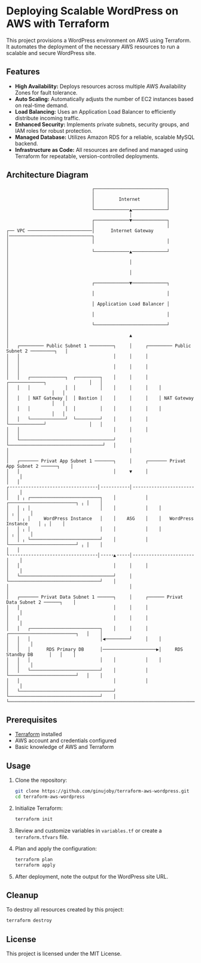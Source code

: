# Deploying Scalable WordPress on AWS with Terraform

This project provisions a WordPress environment on AWS using Terraform. It automates the deployment of the necessary AWS resources to run a scalable and secure WordPress site.

## Features

- **High Availability:** Deploys resources across multiple AWS Availability Zones for fault tolerance.
- **Auto Scaling:** Automatically adjusts the number of EC2 instances based on real-time demand.
- **Load Balancing:** Uses an Application Load Balancer to efficiently distribute incoming traffic.
- **Enhanced Security:** Implements private subnets, security groups, and IAM roles for robust protection.
- **Managed Database:** Utilizes Amazon RDS for a reliable, scalable MySQL backend.
- **Infrastructure as Code:** All resources are defined and managed using Terraform for repeatable, version-controlled deployments.

## Architecture Diagram

```
                                ┌───────────────────────────┐                                
                                │                           │                                
                                │         Internet          │                                
                                │                           │                                
                                └─────────────▲─────────────┘                                
                                              │                                              
                                ┌─────────────▼─────────────┐                                
                                │                           │                                
┌── VPC ────────────────────────│      Internet Gateway     │───────────────────────────────┐
│                               │                           │                               │
│                               └─────────────▲─────────────┘                               │
│                                             │                                             │
│                                             │                                             │
│                               ┌─────────────▼─────────────┐                               │
│                               │                           │                               │
│                               │ Application Load Balancer │                               │
│                               │                           │                               │
│                               └───────────────────────────┘                               │
│                                             ▲                                             │
│   ┌───────── Public Subnet 1 ─────────┐     │     ┌───────── Public Subnet 2 ─────────┐   │
│   │                                   │     │     │                                   │   │
│   │                                   │     │     │                                   │   │
│   │   ┌─────────────┐  ┌─────────┐    │     │     │    ┌─────────────┐                │   │
│   │   │             │  │         │    │     │     │    │             │                │   │
│   │   │ NAT Gateway │  │ Bastion │    │     │     │    │ NAT Gateway │                │   │
│   │   │             │  │         │    │     │     │    │             │                │   │
│   │   └─────────────┘  └─────────┘    │     │     │    └─────────────┘                │   │
│   │                                   │     │     │                                   │   │
│   └───────────────────────────────────┘     │     └───────────────────────────────────┘   │
│                                             │                                             │
│   ┌─────── Privat App Subnet 1 ───────┐     │     ┌─────── Privat App Subnet 2 ──────┐    │
│   │                                   │     ▼     │                                  │    │
│   │ ┌╶╶╶╶╶╶╶╶╶╶╶╶╶╶╶╶╶╶╶╶╶╶╶╶╶╶╶╶╶╶╶╶╶│╶╶╶╶╶╶╶╶╶╶╶│╶╶╶╶╶╶╶╶╶╶╶╶╶╶╶╶╶╶╶╶╶╶╶╶╶╶╶╶╶╶╶╶┐ │    │
│   │ ╷ ┌──────────────────────────┐    │           │    ┌─────────────────────────┐ ╷ │    │
│   │ ╷ │                          │    │           │    │                         │ ╷ │    │
│   │ ╷ │     WordPress Instance   │    │    ASG    │    │   WordPress Instance    │ ╷ │    │
│   │ ╷ │                          │    │           │    │                         │ ╷ │    │
│   │ ╷ └──────────────────────────┘    │           │    └─────────────────────────┘ ╷ │    │
│   │ └╶╶╶╶╶╶╶╶╶╶╶╶╶╶╶╶╶╶╶╶╶╶╶╶╶╶╶╶╶╶╶╶╶│╶╶╶╶╶▲╶╶╶╶╶│╶╶╶╶╶╶╶╶╶╶╶╶╶╶╶╶╶╶╶╶╶╶╶╶╶╶╶╶╶╶╶╶┘ │    │
│   │                                   │     │     │                                  │    │
│   └───────────────────────────────────┘     │     └──────────────────────────────────┘    │
│                                             │                                             │
│   ┌─────── Privat Data Subnet 1 ──────┐     │     ┌────── Privat Data Subnet 2 ──────┐    │
│   │                                   │     │     │                                  │    │
│   │                                   │     │     │                                  │    │
│   │   ┌──────────────────────────┐    │     │     │    ┌─────────────────────────┐   │    │
│   │   │                          │◀─────────┘     │    │                         │   │    │
│   │   │      RDS Primary DB      │────────────────────▶│     RDS Standby DB      │   │    │
│   │   │                          │    │           │    │                         │   │    │
│   │   └──────────────────────────┘    │           │    └─────────────────────────┘   │    │
│   │                                   │           │                                  │    │
│   └───────────────────────────────────┘           └──────────────────────────────────┘    │
└───────────────────────────────────────────────────────────────────────────────────────────┘
```

## Prerequisites

- [Terraform](https://www.terraform.io/downloads.html) installed
- AWS account and credentials configured
- Basic knowledge of AWS and Terraform

## Usage

1. Clone the repository:
    ```sh
    git clone https://github.com/ginujoby/terraform-aws-wordpress.git
    cd terraform-aws-wordpress
    ```

2. Initialize Terraform:
    ```sh
    terraform init
    ```

3. Review and customize variables in `variables.tf` or create a `terraform.tfvars` file.

4. Plan and apply the configuration:
    ```sh
    terraform plan
    terraform apply
    ```

5. After deployment, note the output for the WordPress site URL.


## Cleanup

To destroy all resources created by this project:
```sh
terraform destroy
```

## License

This project is licensed under the MIT License.
